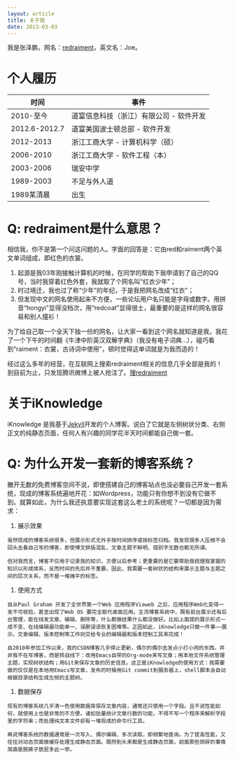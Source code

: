 ```yaml
---
layout: article
title: 关于我
date: 2013-03-03
---
```


我是张泽鹏，网名：[redraiment](http://weibo.com/redraiment)，英文名：Joe。

# 个人履历

| 时间          | 事件                                    |
| ------------- | --------------------------------------- |
| 2010-至今     | 道富信息科技（浙江）有限公司 - 软件开发 |
| 2012.6-2012.7 | 道富美国波士顿总部 - 软件开发           |
| 2012-2013     | 浙江工商大学 - 计算机科学（硕）         |
| 2006-2010     | 浙江工商大学 - 软件工程（本）           |
| 2003-2006     | 瑞安中学                                |
| 1989-2003     | 不足与外人道                            |
| 1989某清晨    | 出生                                    |

# Q: redraiment是什么意思？

相信我，你不是第一个问这问题的人。字面的回答是：它由red和raiment两个英文单词组成，即红色的衣裳。

1. 起源是我03年刚接触计算机的时候，在同学的帮助下我申请到了自己的QQ号，当时我穿着红色外套，我就取了个网名叫“红衣少年”；
1. 时过境迁，我也过了称“少年”的年纪，于是我把网名改成“红衣”；
1. 但发现中文的网名使用起来不方便，一些论坛用户名只能是字母或数字。用拼音“hongyi”显得没档次，用“redcoat”显得很土，最重要的是这样的网名很容易和别人撞衫！

为了给自己取一个全天下独一份的网名，让大家一看到这个网名就知道是我，我花了一个下午的时间翻《牛津中阶英汉双解字典》（我没有电子词典...），碰巧看到“raiment：衣裳，古诗词中使用”，顿时觉得这单词就是为我而造的！

经过这么多年的经营，在互联网上搜索redraiment相关的信息几乎全部是我的！到目前为止，只发现腾讯微博上被人抢注了。[搜redraiment](http://www.google.com.hk/search?q=redraiment)

# 关于iKnowledge

iKnowledge 是我基于[Jekyll](http://jekyllrb.com/)开发的个人博客。说白了它就是左侧树状分类、右侧正文的纯静态页面，任何人有兴趣的同学花半天时间都能自己做一套。

# Q: 为什么开发一套新的博客系统？

撇开无数的免费博客空间不说，即使搭建自己的博客站点也没必要自己开发一套系统，现成的博客系统遍地开花：如Wordpress，功能只有你想不到没有它做不到。就算如此，为什么我还执意要实现这套这么老土的系统呢？一切都是因为需求：

1.   展示效果

    虽然现成的博客系统很多，但展示形式无外乎按时间排序或按标签归档。我发现很多人压根不会回头去看自己写的博客，即使博文排版混乱、文章主题不鲜明、错别字无数也都无所谓。

    但对我而言，博客不仅用于记录我的知识，方便以后参考；更重要的是它要帮助我梳理我掌握的知识以形成体系，反而时间的先后并不重要。因此，我需要一套树状的结构来展示主题与主题之间的层次关系，而不是一堆摊平的标签。

1.   使用方式

    自从Paul Graham 开发了全世界第一个Web 应用程序Viaweb 之后，应用程序Web化变得一发不可收拾，甚至出现了Web OS 要完全取代桌面应用。主流博客系统中，既有前台展示还有后台管理，能在线发文章、编辑、删除等，什么都做结果什么都没做好。比如上面提的展示形式一成不变、在线编辑器功能单一、误删误该恢复困难等。正因如此，iKnowledge只做一件事——展示。文章编辑、版本控制等工作则交给专业的编辑器和版本控制工具来完成！

    自2010年参加工作以来，我的CSDN博客几乎停止更新，偶尔的偶尔去发点小打小闹的东西。并非我不在写博客，而是转战线下：改用Emacs自带的Org-mode来写文章；用本地文件系统管理主题，实现树状结构；用Git来保存文章的历史信息。这正是iKnowledge的使用方式：我需要做的仅仅是在本地用Emacs写文章，发布的时候用Git commit到服务器上，shell脚本会自动根据目录结构生成左侧的主题树。

1.   数据保存

    现有的博客系统几乎清一色使用数据库保存文章内容，通常还只使用一个字段。且不说性能如何，就使用上也是非常的不方便。诸如批量统计文章行数的功能，不得不写一个程序来解析字段里的字符串；而处理纯文本文件却有一堆现成的命令行工具。

    再说博客系统的数据通常是一次写入、偶尔编辑、多次读取，即频繁地查询。为了提高性能，又往往对动态页面做缓存处理生成静态页面。既然到头来都是生成静态页面，前面那些琐碎的事情简直是脱裤子放屁多此一举。
